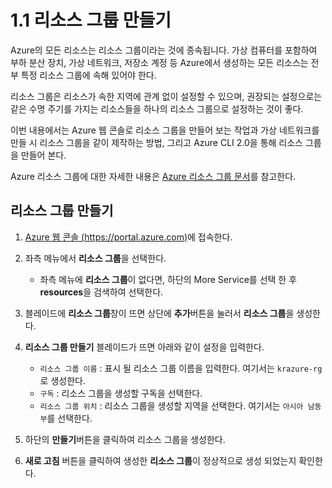 # 1.1 리소스 그룹 만들기
Azure의 모든 리소스는 리소스 그룹이라는 것에 종속됩니다. 가상 컴퓨터를 포함하여 부하 분산 장치, 가상 네트워크, 저장소 계정 등 Azure에서 생성하는 모든 리소스는 전부 특정 리소스 그룹에 속해 있어야 한다.

리소스 그룹은 리소스가 속한 지역에 관계 없이 설정할 수 있으며, 권장되는 설정으로는 같은 수명 주기를 가지는 리소스들을 하나의 리소스 그룹으로 설정하는 것이 좋다.

이번 내용에서는 Azure 웹 콘솔로 리소스 그룹을 만들어 보는 작업과 가상 네트워크를 만들 시 리소스 그룹을 같이 제작하는 방법, 그리고 Azure CLI 2.0을 통해 리소스 그룹을 만들어 본다.

Azure 리소스 그룹에 대한 자세한 내용은 [Azure 리소스 그룹 문서](https://docs.microsoft.com/ko-kr/azure/azure-resource-manager/resource-group-overview)를 참고한다.

## 리소스 그룹 만들기
1. [Azure 웹 콘솔 (https://portal.azure.com)](https://portal.azure.com)에 접속한다.

2. 좌측 메뉴에서 **리소스 그룹**을 선택한다.
    - 좌측 메뉴에 **리소스 그룹**이 없다면, 하단의 More Service를 선택 한 후 **resources**을 검색하여 선택한다.

3. 블레이드에 **리소스 그룹**창이 뜨면 상단에 **추가**버튼을 눌러서 **리소스 그룹**을 생성한다.

4. **리소스 그룹 만들기** 블레이드가 뜨면 아래와 같이 설정을 입력한다.
     - `리소스 그룹 이름` : 표시 될 리소스 그룹 이름을 입력한다. 여기서는 `krazure-rg`로 생성한다.
     - `구독` : 리소스 그룹을 생성할 구독을 선택한다.
     - `리소스 그룹 위치` : 리소스 그룹을 생성할 지역을 선택한다. 여기서는 `아시아 남동부`를 선택한다.

5. 하단의 **만들기**버튼을 클릭하여 리소스 그룹을 생성한다.

6. **새로 고침** 버튼을 클릭하여 생성한 **리소스 그룹**이 정상적으로 생성 되었는지 확인한다.